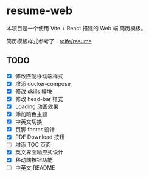 # resume-web

本项目是一个使用 Vite + React 搭建的 Web 端 简历模板。

简历模板样式参考了：[roife/resume](https://github.com/roife/resume)

## TODO

- [x] 修改匹配移动端样式
- [x] 增添 docker-compose
- [x] 修改 skills 模块
- [x] 修改 head-bar 样式
- [x] Loading 动画效果
- [x] 添加暗色主题
- [x] 中英文切换
- [x] 页脚 footer 设计
- [x] PDF Download 按钮
- [ ] 增添 TOC 页面
- [x] 英文界面响应式设计
- [x] 移动端按钮功能
- [ ] 中英文 README
